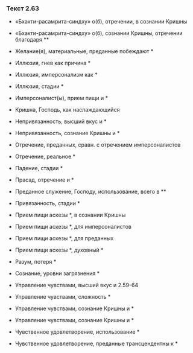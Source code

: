 ### Текст 2.63

- «Бхакти-расамрита-синдху» о(б), отречении, в сознании Кришны

- «Бхакти-расамрита-синдху» о(б), сознании Кришны, отречении благодаря **

- Желание(я), материальные, преданные побеждают *

- Иллюзия, гнев как причина *

- Иллюзия, имперсонализм как *

- Иллюзия, стадии *

- Имперсоналист(ы), прием пищи и *

- Кришна, Господь, как наслаждающийся

- Непривязанность, высший вкус и *

- Непривязанность, сознание Кришны и *

- Отречение, преданных, сравн. с отречением имперсоналистов

- Отречение, реальное *

- Падение, стадии *

- Прасад, отречение и *

- Преданное служение, Господу, использование, всего в **

- Привязанность, стадии *

- Прием пищи аскезы *, в сознании Кришны

- Прием пищи аскезы *, для имперсоналистов

- Прием пищи аскезы *, для преданных

- Прием пищи аскезы *, духовный *

- Разум, потеря *

- Сознание, уровни загрязнения *

- Управление чувствами, высший вкус и 2.59-64

- Управление чувствами, сложность *

- Управление чувствами, сознание Кришны и *

- Управление чувствами, сознание Кришны и *

- Чувственное удовлетворение, использование *

- Чувственное удовлетворение, преданные трансцендентны к *
	
